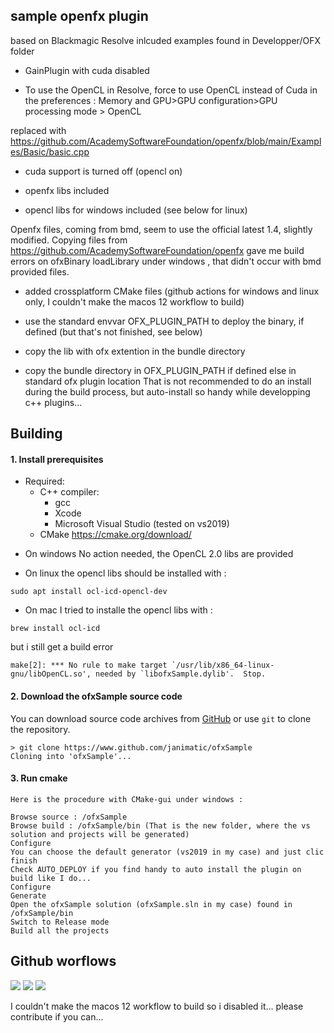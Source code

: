 sample openfx plugin
--------------------

based on Blackmagic Resolve inlcuded examples found in Developper/OFX folder

* GainPlugin with cuda disabled

* To use the OpenCL in Resolve, force to use OpenCL instead of Cuda in the preferences :
Memory and GPU>GPU configuration>GPU processing mode > OpenCL

replaced with https://github.com/AcademySoftwareFoundation/openfx/blob/main/Examples/Basic/basic.cpp

* cuda support is turned off (opencl on)

* openfx libs included

* opencl libs for windows included (see below for linux)

Openfx files, coming from bmd, seem to use the official latest 1.4, slightly modified.
Copying files from https://github.com/AcademySoftwareFoundation/openfx gave me build errors
on ofxBinary loadLibrary under windows , that didn't occur with bmd provided files.

* added crossplatform CMake files (github actions for windows and linux only, I couldn't make the macos 12 workflow to build)

* use the standard envvar OFX_PLUGIN_PATH to deploy the binary, if defined (but that's not finished, see below)

* copy the lib with ofx extention in the bundle directory

* copy the bundle directory in OFX_PLUGIN_PATH if defined else in standard ofx plugin location
That is not recommended to do an install during the build process, but auto-install so handy while developping c++ plugins...

Building
--------
#### 1. Install prerequisites
- Required:
    - C++ compiler:
        - gcc
        - Xcode
        - Microsoft Visual Studio (tested on vs2019)
    - CMake https://cmake.org/download/

* On windows
No action needed, the OpenCL 2.0 libs are provided

* On linux
the opencl libs should be installed with :
```
sudo apt install ocl-icd-opencl-dev
```

* On mac
I tried to installe the opencl libs with :
```
brew install ocl-icd
```
but i still get a build error
```
make[2]: *** No rule to make target `/usr/lib/x86_64-linux-gnu/libOpenCL.so', needed by `libofxSample.dylib'.  Stop.
```

#### 2. Download the ofxSample  source code
You can download source code archives from [GitHub](https://www.github.com/janimatic/ofxSample) or use `git` to clone the repository.
```
> git clone https://www.github.com/janimatic/ofxSample
Cloning into 'ofxSample'...
```

#### 3. Run cmake
    
    Here is the procedure with CMake-gui under windows :

    Browse source : /ofxSample
    Browse build : /ofxSample/bin (That is the new folder, where the vs solution and projects will be generated)
    Configure
    You can choose the default generator (vs2019 in my case) and just clic finish
    Check AUTO_DEPLOY if you find handy to auto install the plugin on build like I do...
    Configure
    Generate
    Open the ofxSample solution (ofxSample.sln in my case) found in /ofxSample/bin
    Switch to Release mode
    Build all the projects

Github worflows
---------------

<img src="https://github.com/janimatic/ofxSample/actions/workflows/cmake-linux-platform.yml/badge.svg?branch=main&kill_cache=1" />
<img src="https://github.com/janimatic/ofxSample/actions/workflows/cmake-windows-platform.yml/badge.svg?branch=main&kill_cache=1" />
<img src="https://github.com/janimatic/ofxSample/actions/workflows/cmake-mac-platform.yml/badge.svg?branch=main&kill_cache=1" />


I couldn't make the macos 12 workflow to build so i disabled it... please contribute if you can...
